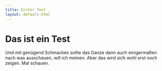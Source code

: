 ```yaml
---
title: Erster Test
layout: default.html
---
```


# Das ist ein Test

Und mit genügend Schmackes sollte das Ganze dann auch einigermaßen nach was ausschauen, will ich meinen. Aber das wird sich wohl erst noch zeigen. Mal schauen.